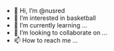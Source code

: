 - 👋 Hi, I’m @nusred
- 👀 I’m interested in basketball
- 🌱 I’m currently learning ...
- 💞️ I’m looking to collaborate on ...
- 📫 How to reach me ...

<!---
nusred/nusred is a ✨ special ✨ repository because its `README.md` (this file) appears on your GitHub profile.
You can click the Preview link to take a look at your changes.
--->
